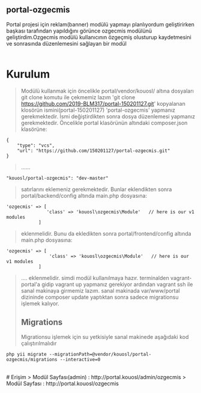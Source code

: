 ## portal-ozgecmis
Portal projesi için reklam(banner) modülü yapmayı planlıyordum geliştirirken başkası tarafından yapıldığını görünce ozgecmis modülünü geliştirdim.Ozgecmis modülü kullanıcının özgeçmiş olusturup kaydetmesini ve sonrasında düzenlemesini sağlayan bir modül
<br>
<br>

# Kurulum
>Modülü kullanmak için öncelikle portal/vendor/kouosl/ altına dosyaları git clone komutu ile çekmemiz lazım 'git clone https://github.com/2019-BLM317/portal-150201127.git' kopyalanan klosörün ismini(portal-150201127) 'portal-ozgecmis' yapmanız gerekmektedir.
>İsmi değiştirdikten sonra dosya düzenlemesi yapmanız gerekmektedir. Öncelikle portal klasörünün altındaki composer.json klasörüne:
```
{
    "type": "vcs",
    "url": "https://github.com/150201127/portal-ozgecmis.git"
}
```
>......
```
"kouosl/portal-ozgecmis": "dev-master" 
```
 >satırlarını eklemeniz gerekmektedir.
>Bunlar eklendikten sonra portal/backend/config altında main.php dosyasına:
```
'ozgecmis' => [
               'class' => 'kouosl\ozgecmis\Module'   // here is our v1 modules
            ]
 ```
>  eklenmelidir.
>     Bunu da ekledikten sonra portal/frontend/config altında main.php dosyasına:
```
'ozgecmis' => [
                'class' => 'kouosl\ozgecmis\Module'   // here is our v1 modules
            ]
```
> .... eklenmelidir. simdi modül kullanılmaya hazır.
>terminalden vagrant-portal'a gidip vagrant up yapmanız gerekiyor
> ardından vagrant ssh ile sanal makinaya girmemiz lazım.
>sanal makinada var/www/portal dizininde composer update yaptıktan sonra sadece migrationsu işlemek kalıyor.
> ## Migrations <br>
>Migrationsu işlemek için su yetkisiyle sanal makinede aşağıdaki kod çalıştırılmalıdır
```
php yii migrate --migrationPath=@vendor/kouosl/portal-ozgecmis/migrations --interactive=0
```
<br> 
# Erişim 
> Modül Sayfası(admin) : http://portal.kouosl/admin/ozgecmis 
> Modül Sayfası : http://portal.kouosl/ozgecmis 



